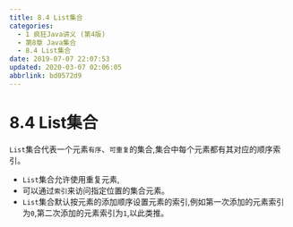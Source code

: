 ```yaml
---
title: 8.4 List集合
categories: 
  - 1 疯狂Java讲义 (第4版)
  - 第8章 Java集合
  - 8.4 List集合
date: 2019-07-07 22:07:53
updated: 2020-03-07 02:06:05
abbrlink: bd0572d9
---
```

# 8.4 List集合
`List`集合代表一个元素`有序`、`可重复`的集合,集合中每个元素都有其对应的顺序索引。
- `List`集合允许使用重复元素,
- 可以通过`索引`来访问指定位置的集合元素。
- `List`集合默认按元素的添加顺序设置元素的索引,例如第一次添加的元素索引为`0`,第二次添加的元素索引为`1`,以此类推。

